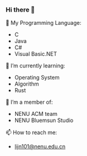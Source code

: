 ### Hi there 👋

🔭 My Programming Language:
- C
- Java
- C#
- Visual Basic.NET

🌱 I’m currently learning:
- Operating System
- Algorithm
- Rust

👯 I’m a member of:
- NENU ACM team
- NENU Bluemsun Studio

📫 How to reach me: 
- lijn101@nenu.edu.cn
